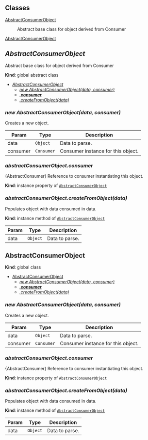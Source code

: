 ## Classes

<dl>
<dt><a href="#AbstractConsumerObject">AbstractConsumerObject</a></dt>
<dd><p>Abstract base class for object derived from Consumer</p>
</dd>
<dt><a href="#AbstractConsumerObject">AbstractConsumerObject</a></dt>
<dd></dd>
</dl>

<a name="AbstractConsumerObject"></a>

## *AbstractConsumerObject*
Abstract base class for object derived from Consumer

**Kind**: global abstract class  

* *[AbstractConsumerObject](#AbstractConsumerObject)*
    * *[new AbstractConsumerObject(data, consumer)](#new_AbstractConsumerObject_new)*
    * *[.__consumer__](#AbstractConsumerObject+__consumer__)*
    * *[.createFromObject(data)](#AbstractConsumerObject+createFromObject)*

<a name="new_AbstractConsumerObject_new"></a>

### *new AbstractConsumerObject(data, consumer)*
Creates a new object.


| Param | Type | Description |
| --- | --- | --- |
| data | <code>Object</code> | Data to parse. |
| consumer | <code>Consumer</code> | Consumer instance for this object. |

<a name="AbstractConsumerObject+__consumer__"></a>

### *abstractConsumerObject.__consumer__*
{AbstractConsumer} Reference to consumer instantiating this object.

**Kind**: instance property of <code>[AbstractConsumerObject](#AbstractConsumerObject)</code>  
<a name="AbstractConsumerObject+createFromObject"></a>

### *abstractConsumerObject.createFromObject(data)*
Populates object with data consumed in data.

**Kind**: instance method of <code>[AbstractConsumerObject](#AbstractConsumerObject)</code>  

| Param | Type | Description |
| --- | --- | --- |
| data | <code>Object</code> | Data to parse. |

<a name="AbstractConsumerObject"></a>

## AbstractConsumerObject
**Kind**: global class  

* [AbstractConsumerObject](#AbstractConsumerObject)
    * *[new AbstractConsumerObject(data, consumer)](#new_AbstractConsumerObject_new)*
    * *[.__consumer__](#AbstractConsumerObject+__consumer__)*
    * *[.createFromObject(data)](#AbstractConsumerObject+createFromObject)*

<a name="new_AbstractConsumerObject_new"></a>

### *new AbstractConsumerObject(data, consumer)*
Creates a new object.


| Param | Type | Description |
| --- | --- | --- |
| data | <code>Object</code> | Data to parse. |
| consumer | <code>Consumer</code> | Consumer instance for this object. |

<a name="AbstractConsumerObject+__consumer__"></a>

### *abstractConsumerObject.__consumer__*
{AbstractConsumer} Reference to consumer instantiating this object.

**Kind**: instance property of <code>[AbstractConsumerObject](#AbstractConsumerObject)</code>  
<a name="AbstractConsumerObject+createFromObject"></a>

### *abstractConsumerObject.createFromObject(data)*
Populates object with data consumed in data.

**Kind**: instance method of <code>[AbstractConsumerObject](#AbstractConsumerObject)</code>  

| Param | Type | Description |
| --- | --- | --- |
| data | <code>Object</code> | Data to parse. |

